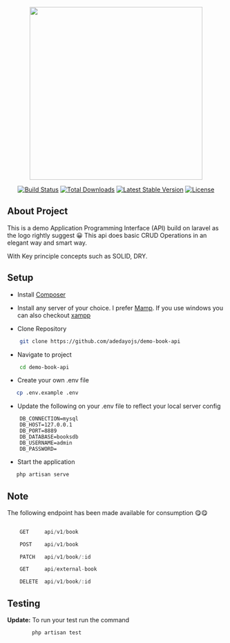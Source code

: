 <p align="center"><img src="https://res.cloudinary.com/dtfbvvkyp/image/upload/v1566331377/laravel-logolockup-cmyk-red.svg" width="400"></p>

<p align="center">
<a href="https://travis-ci.org/laravel/framework"><img src="https://travis-ci.org/laravel/framework.svg" alt="Build Status"></a>
<a href="https://packagist.org/packages/laravel/framework"><img src="https://poser.pugx.org/laravel/framework/d/total.svg" alt="Total Downloads"></a>
<a href="https://packagist.org/packages/laravel/framework"><img src="https://poser.pugx.org/laravel/framework/v/stable.svg" alt="Latest Stable Version"></a>
<a href="https://packagist.org/packages/laravel/framework"><img src="https://poser.pugx.org/laravel/framework/license.svg" alt="License"></a>
</p>

## About Project

This is a demo Application Programming Interface (API) build on laravel as the logo rightly suggest 😀 
This api does basic CRUD Operations in an elegant way and smart way.

With Key principle concepts such as SOLID, DRY.

## Setup

- Install [Composer](https://getcomposer.org)

- Install any server of your choice. I prefer [Mamp](https://downloads.mamp.info/MAMP-PRO/releases/5.7/MAMP_MAMP_PRO_5.7.pkg). If you use windows you can also checkout [xampp](https://www.apachefriends.org/xampp-files/7.4.8/xampp-windows-x64-7.4.8-0-VC15-installer.exe)

- Clone Repository

```bash
    git clone https://github.com/adedayojs/demo-book-api
```
- Navigate to project
```bash
    cd demo-book-api
```
- Create your own .env file

```bash
   cp .env.example .env
```

- Update the following on your .env file to reflect your local server config

```env
    DB_CONNECTION=mysql
    DB_HOST=127.0.0.1
    DB_PORT=8889
    DB_DATABASE=booksdb
    DB_USERNAME=admin
    DB_PASSWORD=
```
- Start the application 

```bash
   php artisan serve
```

## Note

The following endpoint has been made available for consumption 😋😋

```js
    
    GET     api/v1/book

    POST    api/v1/book

    PATCH   api/v1/book/:id

    GET     api/external-book

    DELETE  api/v1/book/:id
```

## Testing
**Update:** To run your test run the command

```bash
        php artisan test
```

